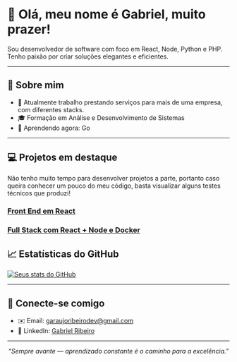 # 👋 Olá, meu nome é Gabriel, muito prazer!

Sou desenvolvedor de software com foco em React, Node, Python e PHP. Tenho paixão por criar soluções elegantes e eficientes.

---

## 🧠 Sobre mim

- 💼 Atualmente trabalho prestando serviços para mais de uma empresa, com diferentes stacks.
- 🎓 Formação em Análise e Desenvolvimento de Sistemas
- 🌱 Aprendendo agora: Go

---

## 💻 Projetos em destaque
Não tenho muito tempo para desenvolver projetos a parte, portanto caso queira conhecer um pouco do meu código, basta visualizar alguns testes técnicos que produzi!

### [Front End em React]([link-para-repo1](https://github.com/garaujoribeiro/advice-health-teste-tecnico))

### [Full Stack com React + Node e Docker]([link-para-repo2](https://github.com/garaujoribeiro/anka-tech-investement-management))


## 📈 Estatísticas do GitHub

<!-- github-readme-stats: mostrar estatísticas do GitHub, basta preencher -->
[![Seus stats do GitHub](https://github-readme-stats.vercel.app/api?username=garaujoribeiro&show_icons=true&theme=dracula)](https://github.com/garaujoribeiro)

---

## 🤝 Conecte-se comigo

- ✉️ Email: garaujoribeirodev@gmail.com 
- 💼 LinkedIn: [Gabriel Ribeiro](https://www.linkedin.com/in/garaujoribeiro/)   

---

<p align="center">
  <em>“Sempre avante — aprendizado constante é o caminho para a excelência.”</em>
</p>

